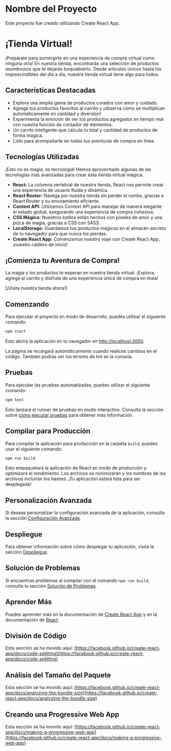 # Nombre del Proyecto

Este proyecto fue creado utilizando Create React App.

# ¡Tienda Virtual!

¡Prepárate para sumergirte en una experiencia de compra virtual como ninguna otra! En nuestra tienda, encontrarás una selección de productos asombrosos que te dejarán boquiabierto. Desde artículos únicos hasta los imprescindibles del día a día, nuestra tienda virtual tiene algo para todos.

## Características Destacadas

- Explora una amplia gama de productos curados con amor y cuidado.
- Agrega tus productos favoritos al carrito y ¡observa cómo se multiplican automáticamente en cantidad y diversión!
- Experimenta la emoción de ver tus productos agregados en tiempo real con nuestra función de contador de elementos.
- Un carrito inteligente que calcula tu total y cantidad de productos de forma mágica.
- Listo para acompañarte en todas tus aventuras de compra en línea.

## Tecnologías Utilizadas

¡Esto no es magia, es tecnología! Hemos aprovechado algunas de las tecnologías más avanzadas para crear esta tienda virtual mágica:

- **React:** La columna vertebral de nuestra tienda, React nos permite crear una experiencia de usuario fluida y dinámica.
- **React Router:** Navega por nuestra tienda sin perder el rumbo, gracias a React Router y su enrutamiento eficiente.
- **Context API:** Utilizamos Context API para manejar de manera elegante el estado global, asegurando una experiencia de compra cohesiva.
- **CSS Mágico:** Nuestros estilos están hechos con píxeles de amor y una pizca de magia, gracias a CSS con SASS.
- **LocalStorage:** Guardamos tus productos mágicos en el almacén secreto de tu navegador para que nunca los pierdas.
- **Create React App:** Comenzamos nuestro viaje con Create React App, ¡nuestro caldero de inicio!

## ¡Comienza tu Aventura de Compra!

La magia y los productos te esperan en nuestra tienda virtual. ¡Explora, agrega al carrito y disfruta de una experiencia única de compra en línea!

[¡Visita nuestra tienda ahora!]

## Comenzando

Para ejecutar el proyecto en modo de desarrollo, puedes utilizar el siguiente comando:

```bash
npm start
```

Esto abrirá la aplicación en tu navegador en [http://localhost:3000](http://localhost:3000).

La página se recargará automáticamente cuando realices cambios en el código. También podrás ver los errores de lint en la consola.

## Pruebas

Para ejecutar las pruebas automatizadas, puedes utilizar el siguiente comando:

```bash
npm test
```

Esto lanzará el runner de pruebas en modo interactivo. Consulta la sección sobre [cómo ejecutar pruebas](https://facebook.github.io/create-react-app/docs/running-tests) para obtener más información.

## Compilar para Producción

Para compilar la aplicación para producción en la carpeta `build`, puedes usar el siguiente comando:

```bash
npm run build
```

Esto empaquetará la aplicación de React en modo de producción y optimizará el rendimiento. Los archivos se minimizarán y los nombres de los archivos incluirán los hashes. ¡Tu aplicación estará lista para ser desplegada!

## Personalización Avanzada

Si deseas personalizar la configuración avanzada de la aplicación, consulta la sección [Configuración Avanzada](https://facebook.github.io/create-react-app/docs/advanced-configuration).

## Despliegue

Para obtener información sobre cómo desplegar tu aplicación, visita la sección [Despliegue](https://facebook.github.io/create-react-app/docs/deployment).

## Solución de Problemas

Si encuentras problemas al compilar con el comando `npm run build`, consulta la sección [Solución de Problemas](https://facebook.github.io/create-react-app/docs/troubleshooting#npm-run-build-fails-to-minify).

## Aprender Más

Puedes aprender más en la documentación de [Create React App](https://facebook.github.io/create-react-app/docs/getting-started) y en la documentación de [React](https://reactjs.org/).

## División de Código

Esta sección se ha movido aquí: [https://facebook.github.io/create-react-app/docs/code-splitting](https://facebook.github.io/create-react-app/docs/code-splitting)

## Análisis del Tamaño del Paquete

Esta sección se ha movido aquí: [https://facebook.github.io/create-react-app/docs/analyzing-the-bundle-size](https://facebook.github.io/create-react-app/docs/analyzing-the-bundle-size)

## Creando una Progressive Web App

Esta sección se ha movido aquí: [https://facebook.github.io/create-react-app/docs/making-a-progressive-web-app](https://facebook.github.io/create-react-app/docs/making-a-progressive-web-app)
